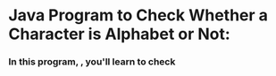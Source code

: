 # Java Program to Check Whether a Character is Alphabet or Not:
### In this program, , you'll learn to check 

